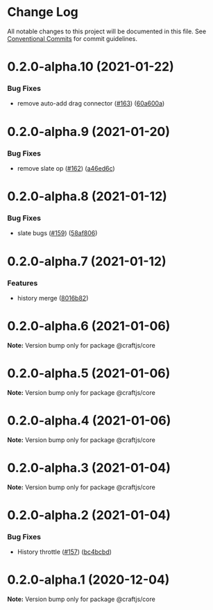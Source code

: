 # Change Log

All notable changes to this project will be documented in this file.
See [Conventional Commits](https://conventionalcommits.org) for commit guidelines.

# 0.2.0-alpha.10 (2021-01-22)


### Bug Fixes

* remove auto-add drag connector ([#163](https://github.com/prevwong/craft.js/issues/163)) ([60a600a](https://github.com/prevwong/craft.js/commit/60a600a8c9bc675b3715c6f5881da9574fbf3845))





# 0.2.0-alpha.9 (2021-01-20)


### Bug Fixes

* remove slate op ([#162](https://github.com/prevwong/craft.js/issues/162)) ([a46ed6c](https://github.com/prevwong/craft.js/commit/a46ed6cd72700273279e89c13e9e7c3d4238f93c))





# 0.2.0-alpha.8 (2021-01-12)


### Bug Fixes

* slate bugs ([#159](https://github.com/prevwong/craft.js/issues/159)) ([58af806](https://github.com/prevwong/craft.js/commit/58af80669a43bedf015d22be0a8d6be2a47de89c))





# 0.2.0-alpha.7 (2021-01-12)


### Features

* history merge ([8016b82](https://github.com/prevwong/craft.js/commit/8016b82bf26dd208a17df59c93ed7f46cbee955f))





# 0.2.0-alpha.6 (2021-01-06)

**Note:** Version bump only for package @craftjs/core





# 0.2.0-alpha.5 (2021-01-06)

**Note:** Version bump only for package @craftjs/core





# 0.2.0-alpha.4 (2021-01-06)

**Note:** Version bump only for package @craftjs/core





# 0.2.0-alpha.3 (2021-01-04)

**Note:** Version bump only for package @craftjs/core





# 0.2.0-alpha.2 (2021-01-04)


### Bug Fixes

* History throttle ([#157](https://github.com/prevwong/craft.js/issues/157)) ([bc4bcbd](https://github.com/prevwong/craft.js/commit/bc4bcbde27c6cc48ba132e07e03f0c43798f6272))





# 0.2.0-alpha.1 (2020-12-04)

**Note:** Version bump only for package @craftjs/core
